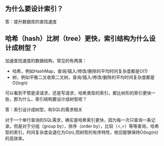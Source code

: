 ## 为什么要设计索引？

答：提升数据库的查找速度

## 哈希（hash）比树（tree）更快，索引结构为什么设计成树型？

加速查找速度的数据结构，常见的有两类：
* 哈希，例如HashMap，查询/插入/修改/删除的平均时间复杂度都是O(1)
* 树，例如平衡二叉收索二叉树，查询/插入/修改/删除的平均时间复杂度都是O(logn)

可以看到不管是读请求，还是写请求，哈希类型的索引，都比树形的索引更快一些，那为什么，索引结构要设计成树型呢？

答：索引设计成树型，和SQL的需求相关

对于一个单行查询的SQL需求，确实是哈希索引更快，因为每一次只查询一条记录。但是对于分组（group by），排序（order by），比较（<,>）等等查询，哈希型的索引，时间复杂度会退化为O(n),而树型的有序特性，依旧能够保持O(log(n))的高效率。
